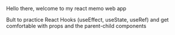Hello there, welcome to my react memo web app

Bult to practice React Hooks (useEffect, useState, useRef) and get comfortable with props and the parent-child components


